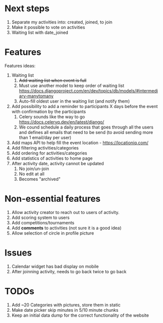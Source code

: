 # Next steps
1. Separate my activities into: created, joined, to join
2. Make it possible to vote on activities
3. Waiting list with date_joined

# Features
Features ideas:
1. Waiting list
   1. ~~Add waiting list when event is full~~
   2. Must use another model to keep order of waiting list https://docs.djangoproject.com/en/dev/topics/db/models/#intermediary-manytomany 
   3. Auto-fill oldest user in the waiting list (and notify them)
2. Add possibility to add a reminder to participants X days before the event with confirmation by the participants
   1. Celery sounds like the way to go https://docs.celeryq.dev/en/latest/django/
   2. We cound schedule a daily process that goes through all the users and defines all emails that need to be send (to avoid sending more than 1 email/day per user)
3. Add maps API to help fill the event location - https://locationiq.com/
4. Add filtering activities/categories
5. Add ordering for activities/categories
6. Add statistics of activities to home page 
7. After activity date, activity cannot be updated 
   1. No join/un-join
   2. No edit at all
   3. Becomes "archived"

# Non-essential features
1. Allow activity creator to reach out to users of activity.
2. Add scoring system to users 
3. Add competitions/tournaments
4. Add **comments** to activities (not sure it is a good idea)
5. Allow selection of circle in profile picture



# Issues
1. Calendar widget has bad display on mobile
2. After joinning activity, needs to go back twice to go back


# TODOs
1. Add ~20 Categories with pictures, store them in static
2. Make date picker skip minutes in 5/10 minute chunks
3. Keep an initial data dump for the correct functionality of the website 
